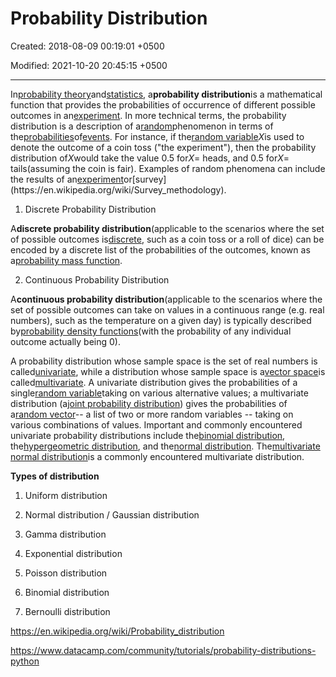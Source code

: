 # Probability Distribution

Created: 2018-08-09 00:19:01 +0500

Modified: 2021-10-20 20:45:15 +0500

---

In[probability theory](https://en.wikipedia.org/wiki/Probability_theory)and[statistics](https://en.wikipedia.org/wiki/Statistics), a**probability distribution**is a mathematical function that provides the probabilities of occurrence of different possible outcomes in an[experiment](https://en.wikipedia.org/wiki/Experiment_(probability_theory)). In more technical terms, the probability distribution is a description of a[random](https://en.wikipedia.org/wiki/Randomness)phenomenon in terms of the[probabilities](https://en.wikipedia.org/wiki/Probability)of[events](https://en.wikipedia.org/wiki/Event_(probability_theory)). For instance, if the[random variable](https://en.wikipedia.org/wiki/Random_variable)*X*is used to denote the outcome of a coin toss ("the experiment"), then the probability distribution of*X*would take the value 0.5 for*X*= heads, and 0.5 for*X*= tails(assuming the coin is fair). Examples of random phenomena can include the results of an[experiment](https://en.wikipedia.org/wiki/Experiment_(probability_theory))or[survey](https://en.wikipedia.org/wiki/Survey_methodology).



1.  Discrete Probability Distribution

A**discrete probability distribution**(applicable to the scenarios where the set of possible outcomes is[discrete](https://en.wikipedia.org/wiki/Discrete_probability_distribution), such as a coin toss or a roll of dice) can be encoded by a discrete list of the probabilities of the outcomes, known as a[probability mass function](https://en.wikipedia.org/wiki/Probability_mass_function).

2.  Continuous Probability Distribution

A**continuous probability distribution**(applicable to the scenarios where the set of possible outcomes can take on values in a continuous range (e.g. real numbers), such as the temperature on a given day) is typically described by[probability density functions](https://en.wikipedia.org/wiki/Probability_density_function)(with the probability of any individual outcome actually being 0).



A probability distribution whose sample space is the set of real numbers is called[univariate](https://en.wikipedia.org/wiki/Univariate_distribution), while a distribution whose sample space is a[vector space](https://en.wikipedia.org/wiki/Vector_space)is called[multivariate](https://en.wikipedia.org/wiki/Multivariate_distribution). A univariate distribution gives the probabilities of a single[random variable](https://en.wikipedia.org/wiki/Random_variable)taking on various alternative values; a multivariate distribution (a[joint probability distribution](https://en.wikipedia.org/wiki/Joint_probability_distribution)) gives the probabilities of a[random vector](https://en.wikipedia.org/wiki/Random_vector)-- a list of two or more random variables -- taking on various combinations of values. Important and commonly encountered univariate probability distributions include the[binomial distribution](https://en.wikipedia.org/wiki/Binomial_distribution), the[hypergeometric distribution](https://en.wikipedia.org/wiki/Hypergeometric_distribution), and the[normal distribution](https://en.wikipedia.org/wiki/Normal_distribution). The[multivariate normal distribution](https://en.wikipedia.org/wiki/Multivariate_normal_distribution)is a commonly encountered multivariate distribution.



**Types of distribution**

1.  Uniform distribution

2.  Normal distribution / Gaussian distribution

3.  Gamma distribution

4.  Exponential distribution

5.  Poisson distribution

6.  Binomial distribution

7.  Bernoulli distribution



<https://en.wikipedia.org/wiki/Probability_distribution>

<https://www.datacamp.com/community/tutorials/probability-distributions-python>
